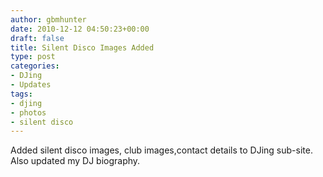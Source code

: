 ```yaml
---
author: gbmhunter
date: 2010-12-12 04:50:23+00:00
draft: false
title: Silent Disco Images Added
type: post
categories:
- DJing
- Updates
tags:
- djing
- photos
- silent disco
---
```


Added silent disco images, club images,contact details to DJing sub-site. Also updated my DJ biography.
